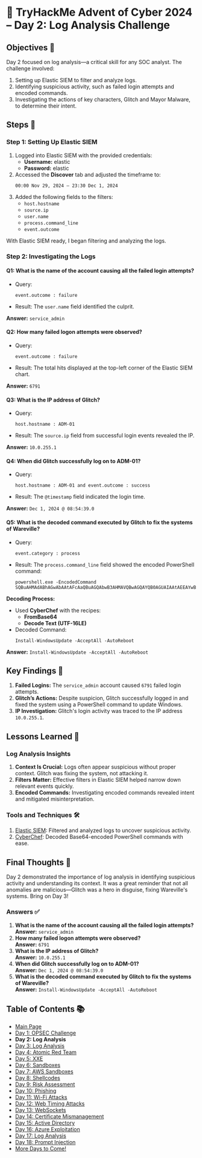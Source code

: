 # 🎄 TryHackMe Advent of Cyber 2024 – Day 2: Log Analysis Challenge

## Objectives 🎯

Day 2 focused on log analysis—a critical skill for any SOC analyst. The challenge involved:
1. Setting up Elastic SIEM to filter and analyze logs.
2. Identifying suspicious activity, such as failed login attempts and encoded commands.
3. Investigating the actions of key characters, Glitch and Mayor Malware, to determine their intent.

## Steps 🚀

### Step 1: Setting Up Elastic SIEM
1. Logged into Elastic SIEM with the provided credentials:
   - **Username:** elastic  
   - **Password:** elastic  
2. Accessed the **Discover** tab and adjusted the timeframe to:
   ```
   00:00 Nov 29, 2024 – 23:30 Dec 1, 2024
   ```
3. Added the following fields to the filters:
   - `host.hostname`
   - `source.ip`
   - `user.name`
   - `process.command_line`
   - `event.outcome`

With Elastic SIEM ready, I began filtering and analyzing the logs.

### Step 2: Investigating the Logs

#### **Q1: What is the name of the account causing all the failed login attempts?**
- Query:
  ```
  event.outcome : failure
  ```
- Result:
  The `user.name` field identified the culprit.

**Answer:** `service_admin`

#### **Q2: How many failed logon attempts were observed?**
- Query:
  ```
  event.outcome : failure
  ```
- Result:
  The total hits displayed at the top-left corner of the Elastic SIEM chart.

**Answer:** `6791`

#### **Q3: What is the IP address of Glitch?**
- Query:
  ```
  host.hostname : ADM-01
  ```
- Result:
  The `source.ip` field from successful login events revealed the IP.

**Answer:** `10.0.255.1`

#### **Q4: When did Glitch successfully log on to ADM-01?**
- Query:
  ```
  host.hostname : ADM-01 and event.outcome : success
  ```
- Result:
  The `@timestamp` field indicated the login time.

**Answer:** `Dec 1, 2024 @ 08:54:39.0`

#### **Q5: What is the decoded command executed by Glitch to fix the systems of Wareville?**
- Query:
  ```
  event.category : process
  ```
- Result:
  The `process.command_line` field showed the encoded PowerShell command:
  ```
  powershell.exe -EncodedCommand SQBuAHMAdABhAGwAbAAtAFcAaQBuAGQAbwB3AHMAVQBwAGQAYQB0AGUAIAAtAEEAYwBjAGUAcAB0AEEAbABsACAALQBBAHUAdABvAFIAZQBiAG8AbwB0AA==
  ```

**Decoding Process:**
- Used **CyberChef** with the recipes:
  - **FromBase64**
  - **Decode Text (UTF-16LE)**
- Decoded Command:
  ```
  Install-WindowsUpdate -AcceptAll -AutoReboot
  ```

**Answer:** `Install-WindowsUpdate -AcceptAll -AutoReboot`

## Key Findings 🔑

1. **Failed Logins:** The `service_admin` account caused `6791` failed login attempts.
2. **Glitch’s Actions:** Despite suspicion, Glitch successfully logged in and fixed the system using a PowerShell command to update Windows.
3. **IP Investigation:** Glitch's login activity was traced to the IP address `10.0.255.1`.

## Lessons Learned 🌟

### Log Analysis Insights
1. **Context Is Crucial:** Logs often appear suspicious without proper context. Glitch was fixing the system, not attacking it.
2. **Filters Matter:** Effective filters in Elastic SIEM helped narrow down relevant events quickly.
3. **Encoded Commands:** Investigating encoded commands revealed intent and mitigated misinterpretation.

### Tools and Techniques 🛠️
1. [Elastic SIEM](https://www.elastic.co/what-is/siem): Filtered and analyzed logs to uncover suspicious activity.
2. [CyberChef](https://gchq.github.io/CyberChef/): Decoded Base64-encoded PowerShell commands with ease.


## Final Thoughts 🎁

Day 2 demonstrated the importance of log analysis in identifying suspicious activity and understanding its context. It was a great reminder that not all anomalies are malicious—Glitch was a hero in disguise, fixing Wareville's systems. Bring on Day 3!

### Answers ✅
1. **What is the name of the account causing all the failed login attempts?**  
   **Answer:** `service_admin`
2. **How many failed logon attempts were observed?**  
   **Answer:** `6791`
3. **What is the IP address of Glitch?**  
   **Answer:** `10.0.255.1`
4. **When did Glitch successfully log on to ADM-01?**  
   **Answer:** `Dec 1, 2024 @ 08:54:39.0`
5. **What is the decoded command executed by Glitch to fix the systems of Wareville?**  
   **Answer:** `Install-WindowsUpdate -AcceptAll -AutoReboot`

## Table of Contents 📚

- [Main Page](README.md)
- [Day 1: OPSEC Challenge](day1.md)
- **Day 2: Log Analysis**
- [Day 3: Log Analysis](day3.md)
- [Day 4: Atomic Red Team](day4.md)
- [Day 5: XXE](day5.md)
- [Day 6: Sandboxes](day6.md)
- [Day 7: AWS Sandboxes](day7.md)
- [Day 8: Shellcodes](day8.md)
- [Day 9: Risk Assessment](day9.md)
- [Day 10: Phishing](day_10.md)
- [Day 11: Wi-Fi Attacks](day_11.md)
- [Day 12: Web Timing Attacks](day_12.md)
- [Day 13: WebSockets](day_13.md)
- [Day 14: Certificate Mismanagement](day_14.md)
- [Day 15: Active Directory](day_15.md)
- [Day 16: Azure Exploitation](day_16.md)
- [Day 17: Log Analysis](day_17.md)
- [Day 18: Prompt Injection](day_18.md)
- [More Days to Come!](#)
